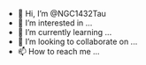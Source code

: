 - 👋 Hi, I’m @NGC1432Tau
- 👀 I’m interested in ...
- 🌱 I’m currently learning ...
- 💞️ I’m looking to collaborate on ...
- 📫 How to reach me ...

<!---
NGC1432Tau/NGC1432Tau is a ✨ special ✨ repository because its `README.md` (this file) appears on your GitHub profile.
You can click the Preview link to take a look at your changes.
--->
